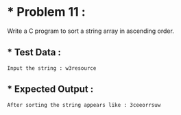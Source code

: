 # * Problem 11 :

Write a C program to sort a string array in ascending order.

## * Test Data :

    Input the string : w3resource

## * Expected Output :

    After sorting the string appears like : 3ceeorrsuw 